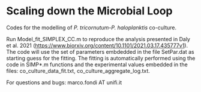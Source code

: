 # Scaling down the Microbial Loop
Codes for the modelling of _P. tricornutum_-_P. haloplanktis_ co-culture.

Run Model_fit_SIMPLEX_CC.m to reproduce the analysis presented in Daly et al. 2021 (https://www.biorxiv.org/content/10.1101/2021.03.17.435777v1). The code will use the set of parameters embdedded in the file SetPar.dat as starting guess for the fitting. The fitting is automatically performed using the code in SIMP*.m functions and the experimental values embedded in the files: co_culture_data_fit.txt, co_culture_aggregate_log.txt.

For questions and bugs: marco.fondi AT unifi.it



